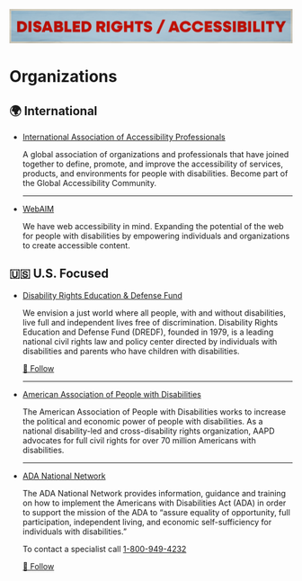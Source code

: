 ![Disabled Rights / Accessibility](../../assets/Causes-Accessibility.png)
# Organizations

## 🌍 International

- [International Association of Accessibility Professionals](https://www.accessibilityassociation.org/s/)

  A global association of organizations and professionals that have joined together to define, promote, and improve the accessibility of services, products, and environments for people with disabilities. Become part of the Global Accessibility Community.

  ---

- [WebAIM](https://webaim.org/)

  We have web accessibility in mind. Expanding the potential of the web for people with disabilities by empowering individuals and organizations to create accessible content.

## 🇺🇸 U.S. Focused

- [Disability Rights Education & Defense Fund](https://dredf.org/)

  We envision a just world where all people, with and without disabilities, live full and independent lives free of discrimination. Disability Rights Education and Defense Fund (DREDF), founded in 1979, is a leading national civil rights law and policy center directed by individuals with disabilities and parents who have children with disabilities.

    <a href="https://bsky.app/profile/dredf.bsky.social" title="Follow on BlueSky Social">🦋 Follow</a>

    ---

- [American Association of People with Disabilities](https://www.aapd.com/)

  The American Association of People with Disabilities works to increase the political and economic power of people with disabilities. As a national disability-led and cross-disability rights organization, AAPD advocates for full civil rights for over 70 million Americans with disabilities.

  ---

- [ADA National Network](https://adata.org/)

  The ADA National Network provides information, guidance and training on how to implement the Americans with Disabilities Act (ADA) in order to support the mission of the ADA to “assure equality of opportunity, full participation, independent living, and economic self-sufficiency for individuals with disabilities.”

  To contact a specialist call [1-800-949-4232](tel:18009494232)

  <a href="https://bsky.app/profile/adata.org" title="Follow on BlueSky Social">🦋 Follow</a>
